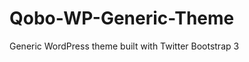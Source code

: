 Qobo-WP-Generic-Theme
=====================

Generic WordPress theme built with Twitter Bootstrap 3
